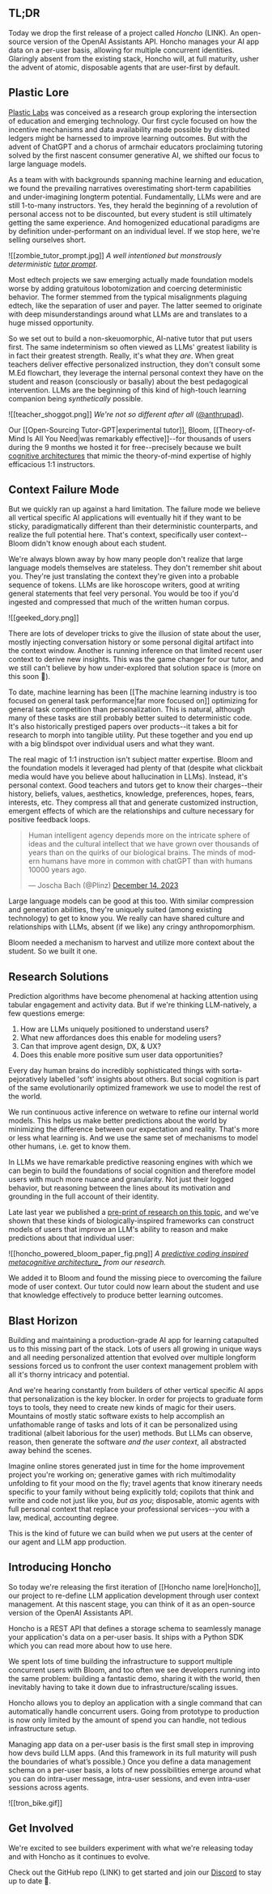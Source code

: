 ## TL;DR

Today we drop the first release of a project called *Honcho* (LINK). An open-source version of the OpenAI Assistants API. Honcho manages your AI app data on a per-user basis, allowing for multiple concurrent identities. Glaringly absent from the existing stack, Honcho will, at full maturity, usher the advent of atomic, disposable agents that are user-first by default.

## Plastic Lore

[Plastic Labs](https://plasticlabs.ai) was conceived as a research group exploring the intersection of education and emerging technology. Our first cycle focused on how the incentive mechanisms and data availability made possible by distributed ledgers might be harnessed to improve learning outcomes. But with the advent of ChatGPT and a chorus of armchair educators proclaiming tutoring solved by the first nascent consumer generative AI, we shifted our focus to large language models.

As a team with with backgrounds spanning machine learning and education, we found the prevailing narratives overestimating short-term capabilities and under-imagining longterm potential. Fundamentally, LLMs were and are still 1-to-many instructors. Yes, they herald the beginning of a revolution of personal access not to be discounted, but every student is still ultimately getting the same experience. And homogenized educational paradigms are by definition under-performant on an individual level. If we stop here, we're selling ourselves short.

![[zombie_tutor_prompt.jpg]]
*A well intentioned but monstrously deterministic [tutor prompt](https://www.oneusefulthing.org/p/assigning-ai-seven-ways-of-using)*.

Most edtech projects we saw emerging actually made foundation models worse by adding gratuitous lobotomization and coercing deterministic behavior. The former stemmed from the typical misalignments plaguing edtech, like the separation of user and payer. The latter seemed to originate with deep misunderstandings around what LLMs are and translates to a huge missed opportunity.

So we set out to build a non-skeuomorphic, AI-native tutor that put users first. The same indeterminism so often viewed as LLMs' greatest liability is in fact their greatest strength. Really, it's what they _are_. When great teachers deliver effective personalized instruction, they don't consult some M.Ed flowchart, they leverage the internal personal context they have on the student and reason (consciously or basally) about the best pedagogical intervention. LLMs are the beginning of this kind of high-touch learning companion being _synthetically_ possible.

![[teacher_shoggot.png]]
*We're not so different after all* ([@anthrupad](https://twitter.com/anthrupad))_._

Our [[Open-Sourcing Tutor-GPT|experimental tutor]], Bloom, [[Theory-of-Mind Is All You Need|was remarkably effective]]--for thousands of users during the 9 months we hosted it for free--precisely because we built [cognitive architectures](https://blog.langchain.dev/openais-bet-on-a-cognitive-architecture/) that mimic the theory-of-mind expertise of highly efficacious 1:1 instructors.

## Context Failure Mode

But we quickly ran up against a hard limitation. The failure mode we believe all vertical specific AI applications will eventually hit if they want to be sticky, paradigmatically different than their deterministic counterparts, and realize the full potential here. That's context, specifically user context--Bloom didn't know enough about each student.

We're always blown away by how many people don't realize that large language models themselves are stateless. They don't remember shit about you. They're just translating the context they're given into a probable sequence of tokens. LLMs are like horoscope writers, good at writing general statements that feel very personal. You would be too if you'd ingested and compressed that much of the written human corpus.

![[geeked_dory.png]]

There are lots of developer tricks to give the illusion of state about the user, mostly injecting conversation history or some personal digital artifact into the context window. Another is running inference on that limited recent user context to derive new insights. This was the game changer for our tutor, and we still can't believe by how under-explored that solution space is (more on this soon 👀).

To date, machine learning has been [[The machine learning industry is too focused on general task performance|far more focused on]] optimizing for general task competition than personalization. This is natural, although many of these tasks are still probably better suited to deterministic code. It's also historically prestiged papers over products--it takes a bit for research to morph into tangible utility. Put these together and you end up with a big blindspot over individual users and what they want.

The real magic of 1:1 instruction isn't subject matter expertise. Bloom and the foundation models it leveraged had plenty of that (despite what clickbait media would have you believe about hallucination in LLMs). Instead, it's personal context. Good teachers and tutors get to know their charges--their history, beliefs, values, aesthetics, knowledge, preferences, hopes, fears, interests, etc. They compress all that and generate customized instruction, emergent effects of which are the relationships and culture necessary for positive feedback loops.

<blockquote class="twitter-tweet"><p lang="en" dir="ltr">Human intelligent agency depends more on the intricate sphere of ideas and the cultural intellect that we have grown over thousands of years than on the quirks of our biological brains. The minds of modern humans have more in common with chatGPT than with humans 10000 years ago.</p>&mdash; Joscha Bach (@Plinz) <a href="https://twitter.com/Plinz/status/1735427295937020177?ref_src=twsrc%5Etfw">December 14, 2023</a></blockquote> 

Large language models can be good at this too. With similar compression and generation abilities, they're uniquely suited (among existing technology) to get to know you. We really can have shared culture and relationships with LLMs, absent (if we like) any cringy anthropomorphism.

Bloom needed a mechanism to harvest and utilize more context about the student. So we built it one.

## Research Solutions

Prediction algorithms have become phenomenal at hacking attention using tabular engagement and activity data. But if we're thinking LLM-natively, a few questions emerge:

1. How are LLMs uniquely positioned to understand users?
2. What new affordances does this enable for modeling users?
3. Can that improve agent design, DX, & UX?
4. Does this enable more positive sum user data opportunities?

Every day human brains do incredibly sophisticated things with sorta-pejoratively labelled 'soft' insights about others. But social cognition is part of the same evolutionarily optimized framework we use to model the rest of the world.

We run continuous active inference on wetware to refine our internal world models. This helps us make better predictions about the world by minimizing the difference between our expectation and reality. That's more or less what learning is. And we use the same set of mechanisms to model other humans, i.e. get to know them.

In LLMs we have remarkable predictive reasoning engines with which we can begin to build the foundations of social cognition and therefore model users with much more nuance and granularity. Not just their logged behavior, but reasoning between the lines about its motivation and grounding in the full account of their identity.

Late last year we published a [pre-print of research on this topic](https://arxiv.org/abs/2310.06983), and we've shown that these kinds of biologically-inspired frameworks can construct models of users that improve an LLM's ability to reason and make predictions about that individual user:

![[honcho_powered_bloom_paper_fig.png]]
*A [predictive coding inspired metacognitive architecture_](https://youtu.be/PbuzqCdY0hg?feature=shared) from our research.*

We added it to Bloom and found the missing piece to overcoming the failure mode of user context. Our tutor could now learn about the student and use that knowledge effectively to produce better learning outcomes.

## Blast Horizon

Building and maintaining a production-grade AI app for learning catapulted us to this missing part of the stack. Lots of users all growing in unique ways and all needing personalized attention that evolved over multiple longform sessions forced us to confront the user context management problem with all it's thorny intricacy and potential.

And we're hearing constantly from builders of other vertical specific AI apps that personalization is the key blocker. In order for projects to graduate form toys to tools, they need to create new kinds of magic for their users. Mountains of mostly static software exists to help accomplish an unfathomable range of tasks and lots of it can be personalized using traditional (albeit laborious for the user) methods. But LLMs can observe, reason, then generate the software _and the user context_, all abstracted away behind the scenes.

Imagine online stores generated just in time for the home improvement project you're working on; generative games with rich multimodality unfolding to fit your mood on the fly; travel agents that know itinerary needs specific to your family without being explicitly told; copilots that think and write and code not just like you, _but as you_; disposable, atomic agents with full personal context that replace your professional services--_you_ with a law, medical, accounting degree.

This is the kind of future we can build when we put users at the center of our agent and LLM app production.

## Introducing Honcho

So today we're releasing the first iteration of [[Honcho name lore|Honcho]], our project to re-define LLM application development through user context management. At this nascent stage, you can think of it as an open-source version of the OpenAI Assistants API.

Honcho is a REST API that defines a storage schema to seamlessly manage your application's data on a per-user basis. It ships with a Python SDK which you can read more about how to use here.

We spent lots of time building the infrastructure to support multiple concurrent users with Bloom, and too often we see developers running into the same problem: building a fantastic demo, sharing it with the world, then inevitably having to take it down due to infrastructure/scaling issues.

Honcho allows you to deploy an application with a single command that can automatically handle concurrent users. Going from prototype to production is now only limited by the amount of spend you can handle, not tedious infrastructure setup.

Managing app data on a per-user basis is the first small step in improving how devs build LLM apps. (And this framework in its full maturity will push the boundaries of what’s possible.) Once you define a data management schema on a per-user basis, a lots of new possibilities emerge around what you can do intra-user message, intra-user sessions, and even intra-user sessions across agents.

![[tron_bike.gif]]

## Get Involved

We're excited to see builders experiment with what we're releasing today and with Honcho as it continues to evolve.

Check out the GitHub repo (LINK) to get started and join our [Discord](https://discord.gg/plasticlabs) to stay up to date 🫡.
